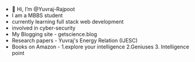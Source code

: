 - 👋 Hi, I’m @Yuvraj-Rajpoot
- I am a MBBS student
- currently learning full stack web development
- involved in cyber-security
- My Blogging site - getscience.blog
- Research papers - Yuvraj's Energy Relation (IJESC)
- Books on Amazon - 1.explore your intelligence 2.Geniuses 3. Intelligence point
